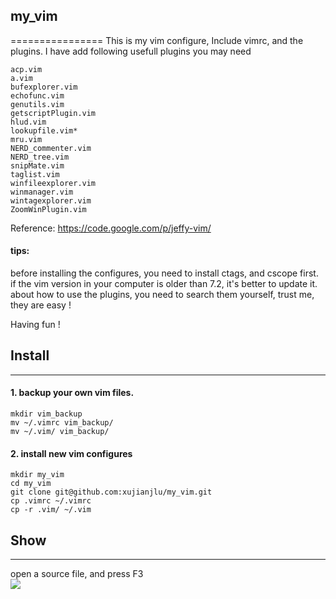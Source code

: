 ## my_vim
================
This is my vim configure, Include vimrc, and the plugins.
I have add following usefull plugins you may need

    acp.vim
    a.vim
    bufexplorer.vim
    echofunc.vim
    genutils.vim
    getscriptPlugin.vim
    hlud.vim
    lookupfile.vim*
    mru.vim
    NERD_commenter.vim
    NERD_tree.vim
    snipMate.vim
    taglist.vim
    winfileexplorer.vim
    winmanager.vim
    wintagexplorer.vim
    ZoomWinPlugin.vim

Reference: https://code.google.com/p/jeffy-vim/

#### tips:
before installing the configures, you need to install ctags, and cscope first.  
if the vim version in your computer is older than 7.2, it's better to update it.  
about how to use the plugins, you need to search them yourself, trust me, they are easy !  
  
Having fun !

## Install
----------------
#### 1. backup your own vim files.
    mkdir vim_backup  
    mv ~/.vimrc vim_backup/  
    mv ~/.vim/ vim_backup/ 

#### 2. install new vim configures
    mkdir my_vim 
    cd my_vim 
    git clone git@github.com:xujianjlu/my_vim.git 
    cp .vimrc ~/.vimrc 
    cp -r .vim/ ~/.vim 


## Show
----------------
open a source file, and press F3  
![](https://raw.github.com/xujianjlu/my_vim/master/raw/images/file_list.png)
